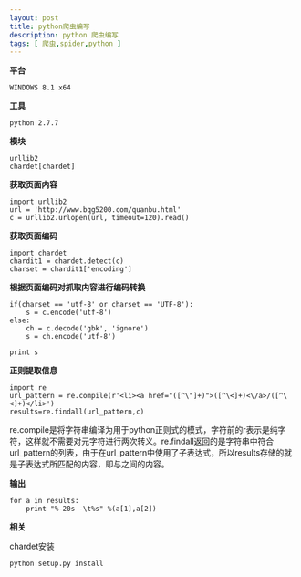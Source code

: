 ```yaml
---
layout: post
title: python爬虫编写
description: python 爬虫编写
tags: [ 爬虫,spider,python ]
---
```

**平台**

	WINDOWS 8.1 x64

**工具**

	python 2.7.7

**模块**

	urllib2
	chardet[chardet]

**获取页面内容**

	import urllib2
	url = 'http://www.bqg5200.com/quanbu.html'
	c = urllib2.urlopen(url, timeout=120).read()

**获取页面编码**

	import chardet
	chardit1 = chardet.detect(c)
	charset = chardit1['encoding']

**根据页面编码对抓取内容进行编码转换**

	if(charset == 'utf-8' or charset == 'UTF-8'):
		s = c.encode('utf-8')
	else:
		ch = c.decode('gbk', 'ignore')
		s = ch.encode('utf-8')
	
	print s

**正则提取信息**
	
	import re
	url_pattern = re.compile(r'<li><a href="([^\"]+)">([^\<]+)<\/a>/([^\<]+)</li>')
	results=re.findall(url_pattern,c)

re.compile是将字符串编译为用于python正则式的模式，字符前的r表示是纯字符，这样就不需要对元字符进行两次转义。re.findall返回的是字符串中符合url_pattern的列表，由于在url_pattern中使用了子表达式，所以results存储的就是子表达式所匹配的内容，即<span>与</span>之间的内容。

**输出**

	for a in results:
		print "%-20s -\t%s" %(a[1],a[2])


**相关**

chardet安装
	
	python setup.py install

[chardet]:https://pypi.python.org/pypi/chardet
